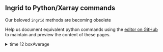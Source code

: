 ## Ingrid to Python/Xarray commands

Our beloved `ingrid` methods are becoming obsolete

Help us document equivalent python commands using the [editor on GitHub](https://github.com/naomi-henderson/ingrid2python/edit/main/docs/index.md) to maintain and preview the content of these pages.

<details>
  <summary>time 12 boxAverage</summary>
<p>  

***
#### ingrid

```
time 12 boxAverage
```

***
### python

```
.ds.coarsen(time=12,boundary='trim').mean()
```

>python

	.ds.coarsen(time=12,boundary='trim').mean()
	change `.mean()` to `.max()` to get the maximum value in each box

</p>
</details>

